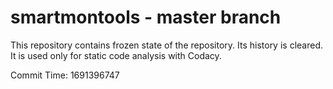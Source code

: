 # smartmontools - master branch

This repository contains frozen state of the repository.
Its history is cleared. It is used only for static code
analysis with Codacy.

Commit Time: 1691396747
